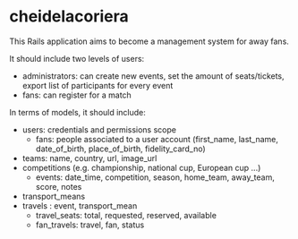 # cheidelacoriera

This Rails application aims to become a management system for away fans.

It should include two levels of users:
- administrators: can create new events, set the amount of seats/tickets, export list of participants for every event
- fans: can register for a match

In terms of models, it should include:
- users: credentials and permissions scope
  - fans: people associated to a user account (first_name, last_name, date_of_birth, place_of_birth, fidelity_card_no)
- teams: name, country, url, image_url
- competitions (e.g. championship, national cup, European cup ...)
  - events: date_time, competition, season, home_team, away_team, score, notes
- transport_means
- travels : event, transport_mean
  - travel_seats: total, requested, reserved, available
  - fan_travels: travel, fan, status
